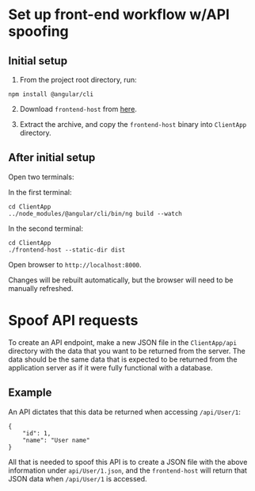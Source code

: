 # Set up front-end workflow w/API spoofing

## Initial setup
1) From the project root directory, run:

```
npm install @angular/cli
```

2) Download `frontend-host` from [here](https://github.com/jayson-lennon/frontend-host/releases).

3) Extract the archive, and copy the `frontend-host` binary into `ClientApp` directory.

## After initial setup
Open two terminals:

In the first terminal:

```
cd ClientApp
../node_modules/@angular/cli/bin/ng build --watch
```

In the second terminal:

```
cd ClientApp
./frontend-host --static-dir dist
```

Open browser to `http://localhost:8000`.

Changes will be rebuilt automatically, but the browser will need to be manually refreshed.


# Spoof API requests
To create an API endpoint, make a new JSON file in the `ClientApp/api` directory with the data that you want to be returned from the server.
The data should be the same data that is expected to be returned from the application server as if it were fully functional with a database.

## Example
An API dictates that this data be returned when accessing `/api/User/1`:
```
{
    "id": 1,
    "name": "User name"
}
```

All that is needed to spoof this API is to create a JSON file with the above information under `api/User/1.json`, and the `frontend-host` will return that JSON data when `/api/User/1` is accessed.